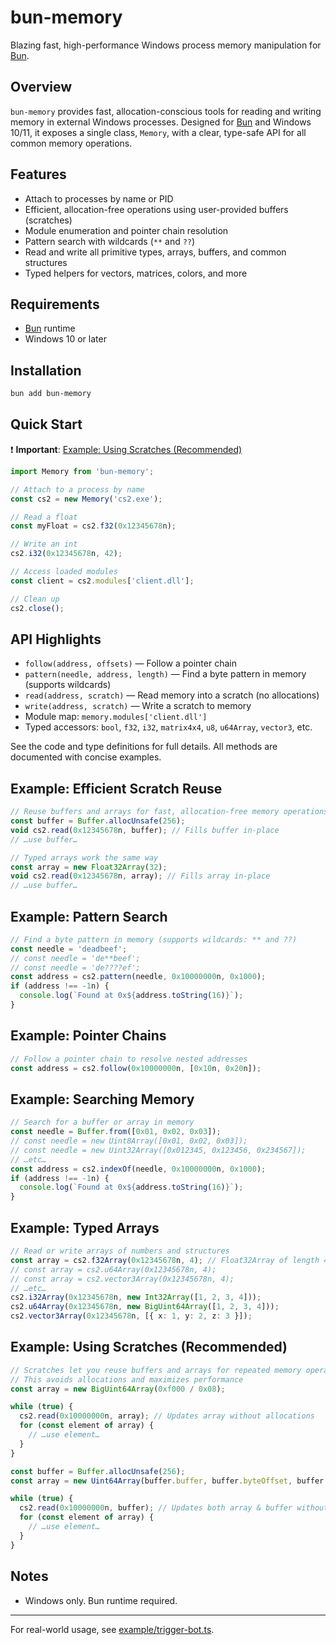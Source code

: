 # bun-memory

Blazing fast, high-performance Windows process memory manipulation for [Bun](https://bun.sh/).

## Overview

`bun-memory` provides fast, allocation-conscious tools for reading and writing memory in external Windows processes. Designed for [Bun](https://bun.sh/) and Windows 10/11, it exposes a single class, `Memory`, with a clear, type-safe API for all common memory operations.

## Features

- Attach to processes by name or PID
- Efficient, allocation-free operations using user-provided buffers (scratches)
- Module enumeration and pointer chain resolution
- Pattern search with wildcards (`**` and `??`)
- Read and write all primitive types, arrays, buffers, and common structures
- Typed helpers for vectors, matrices, colors, and more

## Requirements

- [Bun](https://bun.sh/) runtime
- Windows 10 or later

## Installation

```sh
bun add bun-memory
```

## Quick Start

❗ **Important**: [Example: Using Scratches (Recommended)](#example-using-scratches-recommended)

```ts
import Memory from 'bun-memory';

// Attach to a process by name
const cs2 = new Memory('cs2.exe');

// Read a float
const myFloat = cs2.f32(0x12345678n);

// Write an int
cs2.i32(0x12345678n, 42);

// Access loaded modules
const client = cs2.modules['client.dll'];

// Clean up
cs2.close();
```

## API Highlights

- `follow(address, offsets)` — Follow a pointer chain
- `pattern(needle, address, length)` — Find a byte pattern in memory (supports wildcards)
- `read(address, scratch)` — Read memory into a scratch (no allocations)
- `write(address, scratch)` — Write a scratch to memory
- Module map: `memory.modules['client.dll']`
- Typed accessors: `bool`, `f32`, `i32`, `matrix4x4`, `u8`, `u64Array`, `vector3`, etc.

See the code and type definitions for full details. All methods are documented with concise examples.

## Example: Efficient Scratch Reuse

```ts
// Reuse buffers and arrays for fast, allocation-free memory operations
const buffer = Buffer.allocUnsafe(256);
void cs2.read(0x12345678n, buffer); // Fills buffer in-place
// …use buffer…
```

```ts
// Typed arrays work the same way
const array = new Float32Array(32);
void cs2.read(0x12345678n, array); // Fills array in-place
// …use buffer…
```

## Example: Pattern Search

```ts
// Find a byte pattern in memory (supports wildcards: ** and ??)
const needle = 'deadbeef';
// const needle = 'de**beef';
// const needle = 'de????ef';
const address = cs2.pattern(needle, 0x10000000n, 0x1000);
if (address !== -1n) {
  console.log(`Found at 0x${address.toString(16)}`);
}
```

## Example: Pointer Chains

```ts
// Follow a pointer chain to resolve nested addresses
const address = cs2.follow(0x10000000n, [0x10n, 0x20n]);
```

## Example: Searching Memory

```ts
// Search for a buffer or array in memory
const needle = Buffer.from([0x01, 0x02, 0x03]);
// const needle = new Uint8Array([0x01, 0x02, 0x03]);
// const needle = new Uint32Array([0x012345, 0x123456, 0x234567]);
// …etc…
const address = cs2.indexOf(needle, 0x10000000n, 0x1000);
if (address !== -1n) {
  console.log(`Found at 0x${address.toString(16)}`);
}
```

## Example: Typed Arrays

```ts
// Read or write arrays of numbers and structures
const array = cs2.f32Array(0x12345678n, 4); // Float32Array of length 4
// const array = cs2.u64Array(0x12345678n, 4);
// const array = cs2.vector3Array(0x12345678n, 4);
// …etc…
cs2.i32Array(0x12345678n, new Int32Array([1, 2, 3, 4]));
cs2.u64Array(0x12345678n, new BigUint64Array([1, 2, 3, 4]));
cs2.vector3Array(0x12345678n, [{ x: 1, y: 2, z: 3 }]);
```

## Example: Using Scratches (Recommended)

```ts
// Scratches let you reuse buffers and arrays for repeated memory operations
// This avoids allocations and maximizes performance
const array = new BigUint64Array(0xf000 / 0x08);

while (true) {
  cs2.read(0x10000000n, array); // Updates array without allocations
  for (const element of array) {
    // …use element…
  }
}
```

```ts
const buffer = Buffer.allocUnsafe(256);
const array = new Uint64Array(buffer.buffer, buffer.byteOffset, buffer.byteLength / 8);

while (true) {
  cs2.read(0x10000000n, buffer); // Updates both array & buffer without allocations
  for (const element of array) {
    // …use element…
  }
}
```

## Notes

- Windows only. Bun runtime required.

---

For real-world usage, see [example/trigger-bot.ts](example/trigger-bot.ts).
